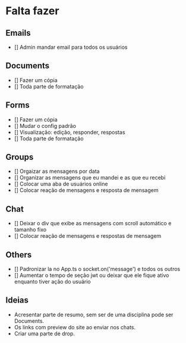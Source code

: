 # Falta fazer

## Emails
  - [] Admin mandar email para todos os usuários

## Documents
  - [] Fazer um cópia 
  - [] Toda parte de formatação

## Forms
  - [] Fazer um cópia 
  - [] Mudar o config padrão
  - [] Visualização: edição, responder, respostas
  - [] Toda parte de formatação

## Groups
  - [] Orgaizar as mensagens por data
  - [] Organizar as mensagens que eu mandei e as que eu recebi
  - [] Colocar uma aba de usuários online
  - [] Colocar reação de mensagens e resposta de mensagem

## Chat
  - [] Deixar o div que exibe as mensagens com scroll automático e tamanho fixo
  - [] Colocar reação de mensagens e respostas de mensagem

## Others
  - [] Padronizar la no App.ts o socket.on('message') e todos os outros
  - [] Aumentar o tempo de seção jwt ou deixar que ele fique ativo enquanto tiver ação do usuário

## Ideias
- Acresentar parte de resumo, sem ser de uma disciplina pode ser Documents.
- Os links com preview do site ao enviar nos chats.
- Criar uma parte de drop.